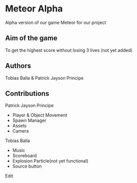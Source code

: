 # Meteor Alpha
 Alpha version of our game Meteor for our project
 
 ## Aim of the game 
 To get the highest score without losing 3 lives (not yet added)
 
 ## Authors
 Tobias Balla & Patrick Jayson Principe
 
 ## Contributions 
 Patrick Jayson Principe
 - Player & Object Movement
 - Spawn Manager
 - Assets
 - Camera
 
 Tobias Balla
 - Music
 - Scoreboard
 - Explosion Particle(not yet functional)
 - Source button

Edit
 
